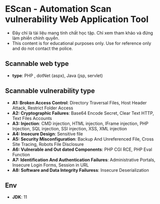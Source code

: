 # EScan - Automation Scan vulnerability Web Application Tool

   - Đây chỉ là tài liệu mang tính chất học tập. Chỉ xem tham khảo và đừng làm phiền chính quyền.
   - This content is for educational purposes only. Use for reference only and do not contact the police.

## Scannable web type 

- **type**: PHP , dotNet (aspx), Java (jsp, servlet)

## Scannable vulnerability type 

- **A1: Broken Access Control**: Directory Traversal Files, Host Header Attack, Restrict Folder Access
- **A2: Cryptographic Failures**: Base64 Encode Secret, Clear Text HTTP, Text Files Accounts
- **A3: Injection**: CMD injection, HTML injection, IFrame injection, PHP Injection, SQL injection, SSI injection, XSS, XML injection
- **A4: Insecure Design**: Sensitive file
- **A5: Security Misconfiguration**: Backup And Unreferenced File, Cross Site Tracing, Robots File Disclosure
- **A6: Vulnerable and Out dated Components**: PHP CGI RCE, PHP Eval Function
- **A7: Identification And Authentication Failures**: Administrative Portals, Insecure Login Forms, Session in URL
- **A8: Software and Data Integrity Failuress**: Insecure Deserialization

## Env

- **JDK**: 11
